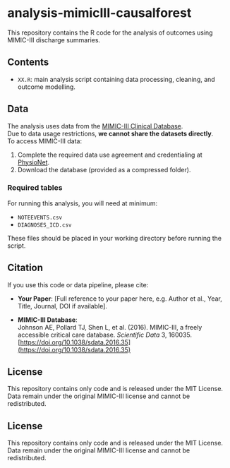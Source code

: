 # analysis-mimicIII-causalforest

This repository contains the R code for the analysis of outcomes using MIMIC-III discharge summaries.

## Contents

- `XX.R`: main analysis script containing data processing, cleaning, and outcome modelling.

## Data

The analysis uses data from the [MIMIC-III Clinical Database](https://physionet.org/content/mimiciii/1.4/).  
Due to data usage restrictions, **we cannot share the datasets directly**.  
To access MIMIC-III data:

1. Complete the required data use agreement and credentialing at [PhysioNet](https://physionet.org).
2. Download the database (provided as a compressed folder).

### Required tables

For running this analysis, you will need at minimum:

- `NOTEEVENTS.csv`  
- `DIAGNOSES_ICD.csv`

These files should be placed in your working directory before running the script.

## Citation

If you use this code or data pipeline, please cite:

- **Your Paper**: [Full reference to your paper here, e.g. Author et al., Year, Title, Journal, DOI if available].

- **MIMIC-III Database**:  
  Johnson AE, Pollard TJ, Shen L, et al. (2016). MIMIC-III, a freely accessible critical care database. *Scientific Data* 3, 160035. [https://doi.org/10.1038/sdata.2016.35](https://doi.org/10.1038/sdata.2016.35)

## License

This repository contains only code and is released under the MIT License.  
Data remain under the original MIMIC-III license and cannot be redistributed.

## License

This repository contains only code and is released under the MIT License.  
Data remain under the original MIMIC-III license and cannot be redistributed.

